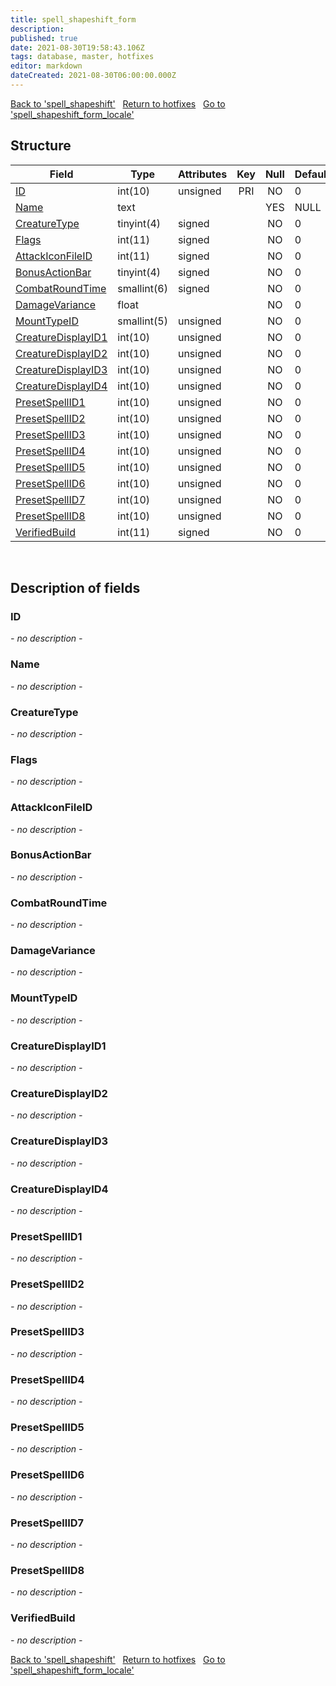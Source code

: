 ```yaml
---
title: spell_shapeshift_form
description: 
published: true
date: 2021-08-30T19:58:43.106Z
tags: database, master, hotfixes
editor: markdown
dateCreated: 2021-08-30T06:00:00.000Z
---
```


<a href="https://dev.trinitycore.info/en/database/master/hotfixes/spell_shapeshift" class="mt-5 v-btn v-btn--depressed v-btn--flat v-btn--outlined theme--light v-size--default darkblue--text text--lighten-3"><span class="v-btn__content"><i aria-hidden="true" class="v-icon notranslate v-icon--left mdi mdi-arrow-left theme--light"></i><span>Back to 'spell_shapeshift'</span></span></a>&nbsp;&nbsp;&nbsp;<a href="https://dev.trinitycore.info/en/database/master/hotfixes/home" class="mt-5 v-btn v-btn--depressed v-btn--flat v-btn--outlined theme--light v-size--default darkblue--text text--lighten-3"><span class="v-btn__content"><i aria-hidden="true" class="v-icon notranslate v-icon--left mdi mdi-home-outline theme--light"></i><span>Return to hotfixes</span></span></a>&nbsp;&nbsp;&nbsp;<a href="https://dev.trinitycore.info/en/database/master/hotfixes/spell_shapeshift_form_locale" class="mt-5 v-btn v-btn--depressed v-btn--flat v-btn--outlined theme--light v-size--default darkblue--text text--lighten-3"><span class="v-btn__content"><span>Go to 'spell_shapeshift_form_locale'</span><i aria-hidden="true" class="v-icon notranslate v-icon--right mdi mdi-arrow-right theme--light"></i></span></a>

## Structure

| Field | Type | Attributes | Key | Null | Default | Extra | Comment |
| --- | --- | --- | :---: | :---: | --- | --- | --- |
| [ID](#id) | int(10) | unsigned | PRI | NO | 0 |  |  |
| [Name](#name) | text |  |  | YES | NULL |  |  |
| [CreatureType](#creaturetype) | tinyint(4) | signed |  | NO | 0 |  |  |
| [Flags](#flags) | int(11) | signed |  | NO | 0 |  |  |
| [AttackIconFileID](#attackiconfileid) | int(11) | signed |  | NO | 0 |  |  |
| [BonusActionBar](#bonusactionbar) | tinyint(4) | signed |  | NO | 0 |  |  |
| [CombatRoundTime](#combatroundtime) | smallint(6) | signed |  | NO | 0 |  |  |
| [DamageVariance](#damagevariance) | float |  |  | NO | 0 |  |  |
| [MountTypeID](#mounttypeid) | smallint(5) | unsigned |  | NO | 0 |  |  |
| [CreatureDisplayID1](#creaturedisplayid1) | int(10) | unsigned |  | NO | 0 |  |  |
| [CreatureDisplayID2](#creaturedisplayid2) | int(10) | unsigned |  | NO | 0 |  |  |
| [CreatureDisplayID3](#creaturedisplayid3) | int(10) | unsigned |  | NO | 0 |  |  |
| [CreatureDisplayID4](#creaturedisplayid4) | int(10) | unsigned |  | NO | 0 |  |  |
| [PresetSpellID1](#presetspellid1) | int(10) | unsigned |  | NO | 0 |  |  |
| [PresetSpellID2](#presetspellid2) | int(10) | unsigned |  | NO | 0 |  |  |
| [PresetSpellID3](#presetspellid3) | int(10) | unsigned |  | NO | 0 |  |  |
| [PresetSpellID4](#presetspellid4) | int(10) | unsigned |  | NO | 0 |  |  |
| [PresetSpellID5](#presetspellid5) | int(10) | unsigned |  | NO | 0 |  |  |
| [PresetSpellID6](#presetspellid6) | int(10) | unsigned |  | NO | 0 |  |  |
| [PresetSpellID7](#presetspellid7) | int(10) | unsigned |  | NO | 0 |  |  |
| [PresetSpellID8](#presetspellid8) | int(10) | unsigned |  | NO | 0 |  |  |
| [VerifiedBuild](#verifiedbuild) | int(11) | signed |  | NO | 0 |  |  |
&nbsp;
## Description of fields

### ID
*- no description -*
&nbsp;

### Name
*- no description -*
&nbsp;

### CreatureType
*- no description -*
&nbsp;

### Flags
*- no description -*
&nbsp;

### AttackIconFileID
*- no description -*
&nbsp;

### BonusActionBar
*- no description -*
&nbsp;

### CombatRoundTime
*- no description -*
&nbsp;

### DamageVariance
*- no description -*
&nbsp;

### MountTypeID
*- no description -*
&nbsp;

### CreatureDisplayID1
*- no description -*
&nbsp;

### CreatureDisplayID2
*- no description -*
&nbsp;

### CreatureDisplayID3
*- no description -*
&nbsp;

### CreatureDisplayID4
*- no description -*
&nbsp;

### PresetSpellID1
*- no description -*
&nbsp;

### PresetSpellID2
*- no description -*
&nbsp;

### PresetSpellID3
*- no description -*
&nbsp;

### PresetSpellID4
*- no description -*
&nbsp;

### PresetSpellID5
*- no description -*
&nbsp;

### PresetSpellID6
*- no description -*
&nbsp;

### PresetSpellID7
*- no description -*
&nbsp;

### PresetSpellID8
*- no description -*
&nbsp;

### VerifiedBuild
*- no description -*
&nbsp;

<a href="https://dev.trinitycore.info/en/database/master/hotfixes/spell_shapeshift" class="mt-5 v-btn v-btn--depressed v-btn--flat v-btn--outlined theme--light v-size--default darkblue--text text--lighten-3"><span class="v-btn__content"><i aria-hidden="true" class="v-icon notranslate v-icon--left mdi mdi-arrow-left theme--light"></i><span>Back to 'spell_shapeshift'</span></span></a>&nbsp;&nbsp;&nbsp;<a href="https://dev.trinitycore.info/en/database/master/hotfixes/home" class="mt-5 v-btn v-btn--depressed v-btn--flat v-btn--outlined theme--light v-size--default darkblue--text text--lighten-3"><span class="v-btn__content"><i aria-hidden="true" class="v-icon notranslate v-icon--left mdi mdi-home-outline theme--light"></i><span>Return to hotfixes</span></span></a>&nbsp;&nbsp;&nbsp;<a href="https://dev.trinitycore.info/en/database/master/hotfixes/spell_shapeshift_form_locale" class="mt-5 v-btn v-btn--depressed v-btn--flat v-btn--outlined theme--light v-size--default darkblue--text text--lighten-3"><span class="v-btn__content"><span>Go to 'spell_shapeshift_form_locale'</span><i aria-hidden="true" class="v-icon notranslate v-icon--right mdi mdi-arrow-right theme--light"></i></span></a>

